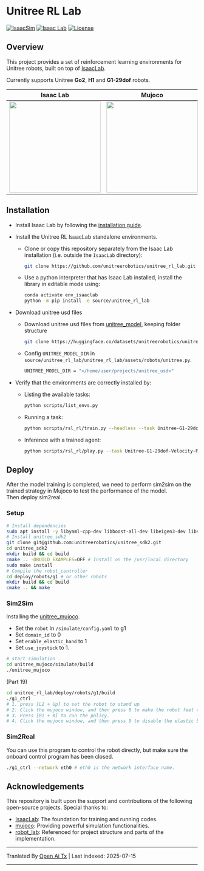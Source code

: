 # Unitree RL Lab

[![IsaacSim](https://img.shields.io/badge/IsaacSim-4.5.0-silver.svg)](https://docs.omniverse.nvidia.com/isaacsim/latest/overview.html)
[![Isaac Lab](https://img.shields.io/badge/IsaacLab-2.0.0-silver)](https://isaac-sim.github.io/IsaacLab)
[![License](https://img.shields.io/badge/license-Apache2.0-yellow.svg)](https://opensource.org/license/apache-2-0)

## Overview

This project provides a set of reinforcement learning environments for Unitree robots, built on top of [IsaacLab](https://github.com/isaac-sim/IsaacLab).

Currently supports Unitree **Go2**, **H1** and **G1-29dof** robots.

<div align="center">

| <div align="center"> Isaac Lab </div> | <div align="center">  Mujoco </div> |  <div align="center"> Physical </div> |
|--- | --- | --- |
| [<img src="https://oss-global-cdn.unitree.com/static/d879adac250648c587d3681e90658b49_480x397.gif" width="240px">](https://raw.githubusercontent.com/unitreerobotics/unitree_rl_lab/main/g1_sim.gif) | [<img src="https://oss-global-cdn.unitree.com/static/3c88e045ab124c3ab9c761a99cb5e71f_480x397.gif" width="240px">](https://raw.githubusercontent.com/unitreerobotics/unitree_rl_lab/main/g1_mujoco.gif) | [<img src="https://oss-global-cdn.unitree.com/static/6c17c6cf52ec4e26bbfab1fbf591adb2_480x270.gif" width="240px">](https://raw.githubusercontent.com/unitreerobotics/unitree_rl_lab/main/g1_real.gif) |

</div>

## Installation

- Install Isaac Lab by following the [installation guide](https://isaac-sim.github.io/IsaacLab/main/source/setup/installation/index.html).
- Install the Unitree RL IsaacLab standalone environments.

  - Clone or copy this repository separately from the Isaac Lab installation (i.e. outside the `IsaacLab` directory):

    ```bash
    git clone https://github.com/unitreerobotics/unitree_rl_lab.git
    ```
  - Use a python interpreter that has Isaac Lab installed, install the library in editable mode using:

    ```bash
    conda activate env_isaaclab
    python -m pip install -e source/unitree_rl_lab
    ```
- Download unitree usd files

  - Download unitree usd files from [unitree_model](https://huggingface.co/datasets/unitreerobotics/unitree_model/tree/main), keeping folder structure
    ```bash
    git clone https://huggingface.co/datasets/unitreerobotics/unitree_model
    ```
  - Config `UNITREE_MODEL_DIR` in `source/unitree_rl_lab/unitree_rl_lab/assets/robots/unitree.py`.

    ```bash
    UNITREE_MODEL_DIR = "</home/user/projects/unitree_usd>"
    ```
- Verify that the environments are correctly installed by:

  - Listing the available tasks:

    ```bash
    python scripts/list_envs.py
    ```
  - Running a task:

    ```bash
    python scripts/rsl_rl/train.py --headless --task Unitree-G1-29dof-Velocity
    ```
  - Inference with a trained agent:

    ```bash
    python scripts/rsl_rl/play.py --task Unitree-G1-29dof-Velocity-Play
    ```
## Deploy

After the model training is completed, we need to perform sim2sim on the trained strategy in Mujoco to test the performance of the model.  
Then deploy sim2real.

### Setup


```bash
# Install dependencies
sudo apt install -y libyaml-cpp-dev libboost-all-dev libeigen3-dev libspdlog-dev
# Install unitree_sdk2
git clone git@github.com:unitreerobotics/unitree_sdk2.git
cd unitree_sdk2
mkdir build && cd build
cmake .. -DBUILD_EXAMPLES=OFF # Install on the /usr/local directory
sudo make install
# Compile the robot_controller
cd deploy/robots/g1 # or other robots
mkdir build && cd build
cmake .. && make
```
### Sim2Sim

Installing the [unitree_mujoco](https://github.com/unitreerobotics/unitree_mujoco?tab=readme-ov-file#installation).

- Set the `robot` in `/simulate/config.yaml` to g1
- Set `domain_id` to 0
- Set `enable_elastic_hand` to 1
- Set `use_joystick` to 1.


```bash
# start simulation
cd unitree_mujoco/simulate/build
./unitree_mujoco
```
(Part 19)
```bash
cd unitree_rl_lab/deploy/robots/g1/build
./g1_ctrl
# 1. press [L2 + Up] to set the robot to stand up
# 2. Click the mujoco window, and then press 8 to make the robot feet touch the ground.
# 3. Press [R1 + X] to run the policy.
# 4. Click the mujoco window, and then press 9 to disable the elastic band.
```
### Sim2Real

You can use this program to control the robot directly, but make sure the onboard control program has been closed.


```bash
./g1_ctrl --network eth0 # eth0 is the network interface name.
```
## Acknowledgements

This repository is built upon the support and contributions of the following open-source projects. Special thanks to:

- [IsaacLab](https://github.com/isaac-sim/IsaacLab): The foundation for training and running codes.
- [mujoco](https://github.com/google-deepmind/mujoco.git): Providing powerful simulation functionalities.
- [robot_lab](https://github.com/fan-ziqi/robot_lab): Referenced for project structure and parts of the implementation.



---

Tranlated By [Open Ai Tx](https://github.com/OpenAiTx/OpenAiTx) | Last indexed: 2025-07-15

---